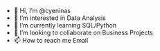- 👋 Hi, I’m @cyeninas
- 👀 I’m interested in Data Analysis  
- 🌱 I’m currently learning SQL/Python
- 💞️ I’m looking to collaborate on Business Projects
- 📫 How to reach me Email 

<!---
cyeninas/cyeninas is a ✨ special ✨ repository because its `README.md` (this file) appears on your GitHub profile.
You can click the Preview link to take a look at your changes.
--->
